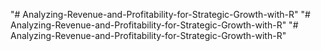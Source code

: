 "# Analyzing-Revenue-and-Profitability-for-Strategic-Growth-with-R" 
"# Analyzing-Revenue-and-Profitability-for-Strategic-Growth-with-R" 
"# Analyzing-Revenue-and-Profitability-for-Strategic-Growth-with-R" 
